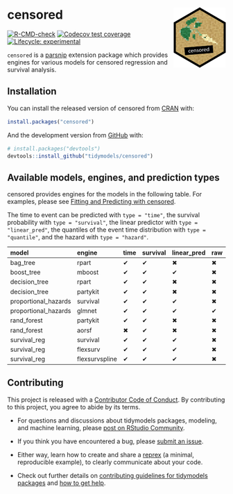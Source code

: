 
<!-- README.md is generated from README.Rmd. Please edit that file -->

# censored <a href='https://censored.tidymodels.org'><img src='man/figures/logo.png' align="right" height="139" alt="a pixelated version of the parsnip logo with a black censoring bar" /></a>

<!-- badges: start -->

[![R-CMD-check](https://github.com/tidymodels/censored/actions/workflows/R-CMD-check.yaml/badge.svg)](https://github.com/tidymodels/censored/actions/workflows/R-CMD-check.yaml)
[![Codecov test
coverage](https://codecov.io/gh/tidymodels/censored/branch/main/graph/badge.svg)](https://app.codecov.io/gh/tidymodels/censored?branch=main)
[![Lifecycle:
experimental](https://img.shields.io/badge/lifecycle-experimental-orange.svg)](https://lifecycle.r-lib.org/articles/stages.html)
<!-- badges: end -->

`censored` is a [parsnip](https://parsnip.tidymodels.org) extension
package which provides engines for various models for censored
regression and survival analysis.

## Installation

You can install the released version of censored from
[CRAN](https://CRAN.R-project.org) with:

``` r
install.packages("censored")
```

And the development version from [GitHub](https://github.com/) with:

``` r
# install.packages("devtools")
devtools::install_github("tidymodels/censored")
```

## Available models, engines, and prediction types

censored provides engines for the models in the following table. For
examples, please see [Fitting and Predicting with
censored](https://censored.tidymodels.org/articles/articles/examples.html).

The time to event can be predicted with `type = "time"`, the survival
probability with `type = "survival"`, the linear predictor with
`type = "linear_pred"`, the quantiles of the event time distribution
with `type = "quantile"`, and the hazard with `type = "hazard"`.

| model                | engine         | time | survival | linear_pred | raw | quantile | hazard |
|:---------------------|:---------------|:-----|:---------|:------------|:----|:---------|:-------|
| bag_tree             | rpart          | ✔    | ✔        | ✖           | ✖   | ✖        | ✖      |
| boost_tree           | mboost         | ✔    | ✔        | ✔           | ✖   | ✖        | ✖      |
| decision_tree        | rpart          | ✔    | ✔        | ✖           | ✖   | ✖        | ✖      |
| decision_tree        | partykit       | ✔    | ✔        | ✖           | ✖   | ✖        | ✖      |
| proportional_hazards | survival       | ✔    | ✔        | ✔           | ✖   | ✖        | ✖      |
| proportional_hazards | glmnet         | ✔    | ✔        | ✔           | ✔   | ✖        | ✖      |
| rand_forest          | partykit       | ✔    | ✔        | ✖           | ✖   | ✖        | ✖      |
| rand_forest          | aorsf          | ✖    | ✔        | ✖           | ✖   | ✖        | ✖      |
| survival_reg         | survival       | ✔    | ✔        | ✔           | ✖   | ✔        | ✔      |
| survival_reg         | flexsurv       | ✔    | ✔        | ✔           | ✖   | ✔        | ✔      |
| survival_reg         | flexsurvspline | ✔    | ✔        | ✔           | ✖   | ✔        | ✔      |

## Contributing

This project is released with a [Contributor Code of
Conduct](https://contributor-covenant.org/version/2/0/CODE_OF_CONDUCT.html).
By contributing to this project, you agree to abide by its terms.

- For questions and discussions about tidymodels packages, modeling, and
  machine learning, please [post on RStudio
  Community](https://community.rstudio.com/new-topic?category_id=15&tags=tidymodels,question).

- If you think you have encountered a bug, please [submit an
  issue](https://github.com/tidymodels/censored/issues).

- Either way, learn how to create and share a
  [reprex](https://reprex.tidyverse.org/articles/articles/learn-reprex.html)
  (a minimal, reproducible example), to clearly communicate about your
  code.

- Check out further details on [contributing guidelines for tidymodels
  packages](https://www.tidymodels.org/contribute/) and [how to get
  help](https://www.tidymodels.org/help/).
